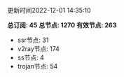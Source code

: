 更新时间2022-12-01 14:35:10

**总订阅: 45**
**总节点: 1270**
**有效节点: 263**
- ssr节点: 31
- v2ray节点: 174
- ss节点: 4
- trojan节点: 54
